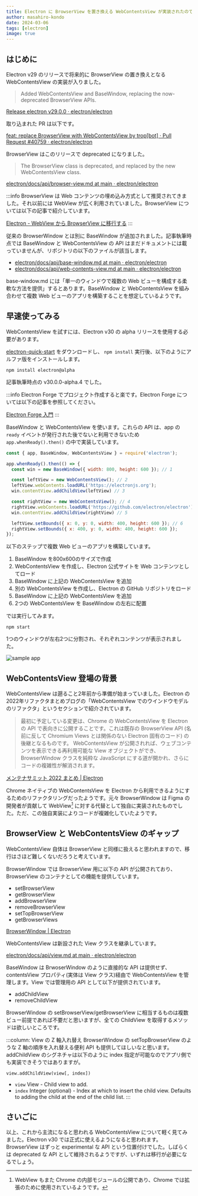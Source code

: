 ```yaml
---
title: Electron に BrowserView を置き換える WebContentsView が実装されたので見てみる
author: masahiro-kondo
date: 2024-03-06
tags: [electron]
image: true
---
```


## はじめに

Electron v29 のリリースで将来的に BrowserView の置き換えとなる WebContentsView の実装が入りました。

> Added WebContentsView and BaseWindow, replacing the now-deprecated BrowserView APIs.

[Release electron v29.0.0 · electron/electron](https://github.com/electron/electron/releases/tag/v29.0.0)

取り込まれた PR は以下です。

[feat: replace BrowserView with WebContentsView by trop[bot] · Pull Request #40759 · electron/electron](https://github.com/electron/electron/pull/40759)

BrowserView はこのリリースで deprecated になりました。

> The BrowserView class is deprecated, and replaced by the new WebContentsView class.

[electron/docs/api/browser-view.md at main · electron/electron](https://github.com/electron/electron/blob/main/docs/api/browser-view.md)

:::info
BrowserView は Web コンテンツの埋め込み方式として推奨されてきました。それ以前には WebView が広く利用されていました。BrowserView については以下の記事で紹介しています。

[Electron - WebView から BrowserView に移行する](/blogs/2022/01/07/electron-browserview/)
:::

従来の BrowserWindow とは別に BaseWindow が追加されました。記事執筆時点では BaseWindow と WebContentsView の API はまだドキュメントには載っていませんが、リポジトリの以下のファイルが該当します。

- [electron/docs/api/base-window.md at main · electron/electron](https://github.com/electron/electron/blob/main/docs/api/base-window.md)
- [electron/docs/api/web-contents-view.md at main · electron/electron](https://github.com/electron/electron/blob/main/docs/api/web-contents-view.md)

base-window.md には「単一のウィンドウで複数の Web ビューを構成する柔軟な方法を提供」するとあります。BaseWindow と WebContentsView を組み合わせて複数 Web ビューのアプリを構築することを想定しているようです。

## 早速使ってみる

WebContentsView を試すには、Electron v30 の alpha リリースを使用する必要があります。

[electron-quick-start](https://github.com/electron/electron-quick-start) をダウンロードし、 `npm install` 実行後、以下のようにアルファ版をインストールします。

```shell
npm install electron@alpha
```

記事執筆時点の v30.0.0-alpha.4 でした。

:::info
Electron Forge でプロジェクト作成すると楽です。Electron Forge については以下の記事を参照してください。

[Electron Forge 入門](/blogs/2024/01/29/electron-forge-introduction/)
:::


BaseWindow と WebContentsView を使います。これらの API は、app の `ready` イベントが発行された後でないと利用できないため `app.whenReady().then()` の中で実装しています。

```javascript:index.js
const { app, BaseWindow, WebContentsView } = require('electron');

app.whenReady().then(() => {
  const win = new BaseWindow({ width: 800, height: 600 }); // 1

  const leftView = new WebContentsView(); // 2
  leftView.webContents.loadURL('https://electronjs.org');
  win.contentView.addChildView(leftView) // 3

  const rightView = new WebContentsView(); // 4
  rightView.webContents.loadURL('https://github.com/electron/electron');
  win.contentView.addChildView(rightView) // 5

  leftView.setBounds({ x: 0, y: 0, width: 400, height: 600 }); // 6
  rightView.setBounds({ x: 400, y: 0, width: 400, height: 600 });
});
```
以下のステップで複数 Web ビューのアプリを構築しています。

1. BaseWindow を800x600のサイズで作成
2. WebContentsView を作成し、Electron 公式サイトを Web コンテンツとしてロード
3. BaseWindow に上記の WebContentsView を追加
4. 別の WebContentsView を作成し、Electron の GitHub リポジトリをロード
5. BaseWindow に上記の WebContentsView を追加
6. 2つの WebContentsView を BaseWindow の左右に配置

では実行してみます。

```shell
npm start
```

1つのウィンドウが左右2つに分割され、それぞれコンテンツが表示されました。

![sample app](https://i.gyazo.com/73b2a9b15ad4c33b911254d2dc9e42a9.png)

## WebContentsView 登場の背景
WebContentsView は遡ること2年前から準備が始まっていました。Electron の2022年リファクタまとめブログの「WebContentsView でのウインドウモデルのリファクタ」というセクションで紹介されています。

> 最初に予定している変更は、Chrome の WebContentsView を Electron の API で表向きに公開することです。これは既存の BrowserView API (名前に反して Chromium Views とは関係のない Electron 固有のコード) の後継となるものです。 WebContentsView が公開されれば、ウェブコンテンツを表示できる再利用可能な View オブジェクトができ、BrowserWindow クラスを純粋な JavaScript にする道が開かれ、さらにコードの複雑性が解消されます。

[メンテナサミット 2022 まとめ | Electron](https://www.electronjs.org/ja/blog/maintainer-summit-2022-recap)

Chrome ネイティブの WebContentsView を Electron から利用できるようにするためのリファクタリングだったようです。元々 BrowserWindow は Figma の開発者が貢献して WebView[^1] に対する代替として独自に実装されたものでした。ただ、この独自実装によりコードが複雑化していたようです。

[^1]: WebView もまた Chrome の内部モジュールの公開であり、Chrome では拡張のために使用されているようです。

## BrowserView と WebContentsView のギャップ
WebContentsView 自体は BrowserView と同様に扱えると思われますので、移行はさほど難しくないだろうと考えています。

BrowserWindow では BrowserView 用に以下の API が公開されており、BrowserView のコンテナとしての機能を提供しています。

- setBrowserView
- getBrowserView
- addBrowserView
- removeBrowserView
- setTopBrowserView
- getBrowserViews

[BrowserWindow | Electron](https://www.electronjs.org/ja/docs/latest/api/browser-window)

WebContentsView は新設された View クラスを継承しています。

[electron/docs/api/view.md at main · electron/electron](https://github.com/electron/electron/blob/main/docs/api/view.md)

BaseWindow は BrwoserWindow のように直接的な API は提供せず、contentsView プロパティ(実体は View クラス)経由で WebContentsView を管理します。View では管理用の API として以下が提供されています。

- addChildView
- removeChildView

BrowserWindow の setBrowserView/getBrowserView に相当するものは複数ビュー前提であれば不要だと思いますが、全ての ChildView を取得するメソッドは欲しいところです。

:::column: View の Z 軸入れ替え
BrowserWindow の setTopBrowserView のような Z 軸の順序を入れ替える便利 API も提供してほしいなと思います。addChildView のシグネチャは以下のように index 指定が可能なのでアプリ側でも実装できそうではありますが。

`view.addChildView(view[, index])`
 - `view` View - Child view to add.
 - `index` Integer (optional) - Index at which to insert the child view. Defaults to adding the child at the end of the child list.
:::

## さいごに
以上、これから主流になると思われる WebContentsView について軽く見てみました。Electron v30 では正式に使えるようになると思われます。
BrowserView はずっと experimental な API という位置付けでした。しばらくは deprecated な API として維持されるようですが、いずれは移行が必要になるでしょう。
